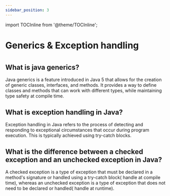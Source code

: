 ```yaml
---
sidebar_position: 3
---
```

import TOCInline from '@theme/TOCInline';

# Generics & Exception handling
# <TOCInline toc={toc} />

## What is java generics?
Java generics is a feature introduced in Java 5 that allows for the creation of generic classes, interfaces, and methods. It provides a way to define classes and methods that can work with different types, while maintaining type safety at compile time.
## What is exception handling in Java?
Exception handling in Java refers to the process of detecting and responding to exceptional circumstances that occur during program execution. This is typically achieved using try-catch blocks.
## What is the difference between a checked exception and an unchecked exception in Java?
A checked exception is a type of exception that must be declared in a method's signature or handled using a try-catch block( handle at compile time), whereas an unchecked exception is a type of exception that does not need to be declared or handled( handle at runtime).
